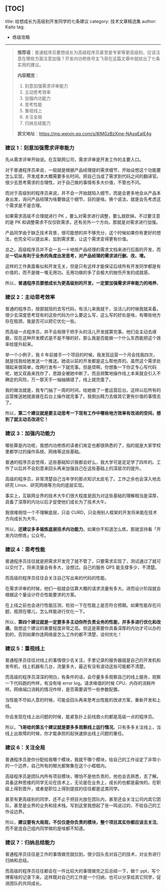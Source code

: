[TOC]
---
title: 给想成长为高级别开发同学的七条建议
category: 技术文章精选集
author: Kaito
tag:
  - 练级攻略
---

> **推荐语**：普通程序员要想成长为高级程序员甚至是专家等更高级别，应该注意在哪些方面注意加强？开发内功修炼号主飞哥在这篇文章中就给出了七条实用的建议。
>
> **内容概览**：
>
> 1. 刻意加强需求评审能力
> 2. 主动思考效率
> 3. 加强内功能力
> 4. 思考性能
> 5. 重视线上
> 6. 关注全局
> 7. 归纳总结能力
>
> **原文地址**：<https://mp.weixin.qq.com/s/8lMGzBzXine-NAsqEaIE4g>

### 建议 1：刻意加强需求评审能力

先从需求评审开始说。在互联网公司，需求评审是开发工作的主要入口。

对于普通程序员来说，一般就是根据产品经理提的需求细节，开始设想这个功能要怎么实现，开发成本大概需要多长时间。把自己当成了需求到代码之间的翻译官。很少去思考需求的合理性，对于自己做的事情有多大价值，不管也不问。

而对于高级别的程序员来说，并不会一开始就陷入细节，而是会更多地会从产品本身出发，询问产品经理为啥要做这个细节，目的是啥。换个说法，就是会先考虑这个需求是不是合理。

如果需求高级不合理就进行 PK ，要么对需求进行调整，要么就砍掉。不过要注意的是 PK 和调整需求不仅仅砍需求，还有另外一个方向，那就是对需求进行加强。

产品同学由于缺乏技术背景，很可能想的并不够充分，这个时候如果你有更好的想法，也完全可以提出来，加到需求里，让这个需求变得更有价值。

总之，高级程序员并不会一五一十地按产品经理的需求文档来进行后面的开发，而是**一切从有利于业务的角度出发思考，对产品经理的需求进行删、改、增。**

这样的工作表面看似和开发无关，但是只有这样才能保证后续所有开发同学都是有价值的，而不是做一堆无用功。无用功做的多了会极大的挫伤开发的成就感。

所以，**普通程序员要想成长为更高级别的开发，一定要加强需求评审能力的培养**。

### 建议 2：主动思考效率

普通的程序员，按部就班的去写代码，有活儿来我就干，没活儿的时候我就呆着。很少去深度思考现有的这些代码为什么要这么写，这么写的好处是啥，有哪些地方存在瓶颈，我是否可以把它优化一些。

而高级一点程序员，并不会局限于把手头的活儿开发就算完事。他们会主动去琢磨，现在这种开发模式是不是不够的好。那么我是否能做一个什么东西能把这个效率给提升起来。

举一个小例子，我 6 年前接手一个项目的时候，我发现运营一个月会找我四次，就是找我给她发送一个推送。她说以前的开发都是这么帮他弄的。虽然这个需求处理起来很简单，改两行发布一下就完事。但是烦啊，你想象一下你正专心写代码呢，她又双叒来找你了，思路全被她中断了。而且频繁地操作线上本来就会引入不确定的风险，万一那天手一抽抽搞错了，线上就完蛋了。

我的做法就是，我专门抽了一周的时间，给她做了一套运营后台。这样以后所有的运营推送她就直接在后台上操作就完事了。我倒出精力去做其它更有价值的事情去了。

所以，**第二个建议就是要主动思考一下现有工作中哪些地方效率有改进的空间，想到了就主动去改进它！**

### 建议 3：加强内功能力

哪些算是内功呢，我想内功修炼的读者们肯定也都很熟悉的了，指的就是大家学校里都学过的操作系统、网络等这些基础。

普通的程序员会觉得，这些基础知识我都会好么，我大学可是足足学了四年的。工作了以后并不会刻意来回头再来加强自己在这些基础上的深层次的提升。

高级的程序员，非常清楚自己当年学的那点知识太皮毛了。工作之余也会深入地去研究 Linux、研究网络等方向的底层实现。

事实上，互联网业界的技术大牛们很大程度是因为对这些基础的理解相当是深厚，具备了深厚的内功以后才促使他们成长为了技术大牛。

我很难相信一个不理解底层，只会 CURD，只会用别人框架的开发将来能在技术方向成长为大牛。

所以，**还建议多多锻炼底层技术内功能力**。如果你不知道怎么练，那就坚持看「开发内功修炼」公众号。

### 建议 4：思考性能

普通程序员往往就是把需求开发完了就不管了，只要需求实现了，测试通过了就可以交付了。将来流量会有多大，没想过。自己的服务 QPS 能支撑多少，不清楚。

而高级的程序员往往会关注自己写出来的代码的性能。

在需求评审的时候，他们一般就会估算大概的请求流量有多大。进而设计阶段就会根据这个量设计符合性能要求的方案。

在上线之前也会进行性能压测，检验一下在性能上是否符合预期。如果性能存在问题，瓶颈在哪儿，怎么样能进行优化一下。

所以，**第四个建议就是一定要多多主动你所负责业务的性能，并多多进行优化和改进**。我想这个建议的重要程度非常之高。但这是需要你具备深厚的内功才可以办的到的，否则如果你连网络是怎么工作的都不清楚，谈何优化！

### 建议 5：重视线上

普通程序员往往对线上的事情很少去关注，手里记录的服务器就是自己的开发机和发布机，线上机器有几台，流量多大，最近有没有波动这些可能都不清楚。

而高级的程序员深深的明白，有条件的话，会尽量多多观察自己的线上服务，观察一下代码跑的咋样，有没有啥 error log。请求峰值的时候 CPU、内存的消耗咋样。网络端口消耗的情况咋样，是否需要调节一些参数配置。

当性能不尽如人意的时候，可能会回头再来思考出性能的改进方案，重新开发和上线。

你会发现在线上出问题的时候，能紧急扑上前线救火的都是高级一点的程序员。

所以，**飞哥给的第五个建议就是要多多观察线上运行情况**。只有多多关注线上，当线上出故障的时候，你才能承担的起快速排出线上问题的重任。

### 建议 6：关注全局

普通程序员是你分配给我哪个模块，我就干哪个模块，给自己的工作设定了非常小的一个边界，自己所有的眼光都聚集在这个小框框内。

高级程序员是团队内所有项目模块，哪怕不是他负责的，他也会去熟悉，去了解。具备这种思维的同学无论在技术上，无论是在业务上，成长的也都是最快的。在职级上得到晋升，或者是职位上得到提拔的往往都是这类同学。

甚至有更高级别的同学，还不止于把目光放在团队内，甚至还会关注公司内其它团队，甚至是业界的业务和技术栈。写到这里我想起了张一鸣说过的，不给自己的工作设边界。

所以，**建议要有大局观，不仅仅是你负责的模块，整个项目其实你都应该去关注**。而不是连自己组内同学做的是啥都不知道。

### 建议 7：归纳总结能力

普通程序员往往是工作的事情做完就拉到，很少回头去对自己的技术，对业务进行归纳和总结。

而高级的程序员往往都会在一件比较大的事情做完之后总结一下，做个 ppt，写个博客啥的记录下来。这样既对自己的工作是一个归纳，也可以分享给其它同学，促进团队的共同成长。

<!-- @include: @article-footer.snippet.md -->
